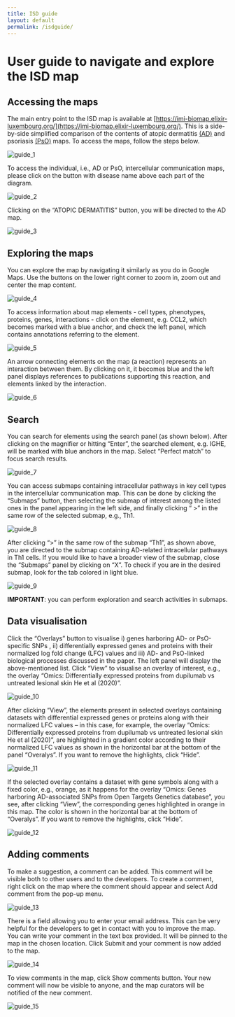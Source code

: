 ```yaml
--- 
title: ISD guide 
layout: default 
permalink: /isdguide/ 
--- 
```


# User guide to navigate and explore the ISD map  

## Accessing the maps

The main entry point to the ISD map is available at [https://imi-biomap.elixir-luxembourg.org/](https://imi-biomap.elixir-luxembourg.org/). This is a side-by-side simplified comparison of the contents of atopic dermatitis [(AD)](https://imi-biomap.elixir-luxembourg.org/minerva/index.html?id=ADmaps_10-02-25) and psoriasis [(PsO)](https://imi-biomap.elixir-luxembourg.org/minerva/index.html?id=PsOmap) maps. To access the maps, follow the steps below.



<!-- ![step1](https://github.com/user-attachments/assets/f5cab09b-faf6-4d10-a367-d3928dce6c2d) -->

![guide_1](../pages/projects/isd/images/guide_1.png)



To access the individual, i.e., AD or PsO, intercellular communication maps, please click on the button with disease name above each part of the diagram.  

 <!-- ![step2](https://github.com/user-attachments/assets/3187aaaf-da58-41f7-97dd-c51387d516e6) -->

 ![guide_2](../pages/projects/isd/images/guide_2.png)


Clicking on the “ATOPIC DERMATITIS” button, you will be directed to the AD map. 

<!-- ![step3](https://github.com/user-attachments/assets/9d284197-04e1-47b4-a53a-b3a1498a4b8b) -->

![guide_3](../pages/projects/isd/images/guide_3.png)


## Exploring the maps
You can explore the map by navigating it similarly as you do in Google Maps. Use the buttons on the lower right corner to zoom in, zoom out and center the map content.
 
<!-- ![step4](https://github.com/user-attachments/assets/cc0e362b-a196-46b6-974b-640eb1ac9e63) -->

![guide_4](../pages/projects/isd/images/guide_4.png)


To access information about map elements - cell types, phenotypes, proteins, genes, interactions - click on the element, e.g. CCL2, which becomes marked with a blue anchor, and check the left panel, which contains annotations referring to the element.

 <!-- ![step5](https://github.com/user-attachments/assets/053df113-5608-47ac-b586-32695495e260) -->

 ![guide_5](../pages/projects/isd/images/guide_5.png)


An arrow connecting elements on the map (a reaction) represents an interaction between them. By clicking on it, it becomes blue and the left panel displays references to publications supporting this reaction, and elements linked by the interaction.

 <!-- ![step6](https://github.com/user-attachments/assets/baf2be09-f6c7-4b5a-9076-63032f0b2c05) -->

 ![guide_6](../pages/projects/isd/images/guide_6.png)


## Search
You can search for elements using the search panel (as shown below). After clicking on  the magnifier or hitting “Enter”, the searched element, e.g. IGHE, will be marked with blue anchors in the map. Select “Perfect match” to focus search results.  

<!-- ![step7](https://github.com/user-attachments/assets/f838d8cd-bb85-4192-8d24-28755460ffc9) -->

![guide_7](../pages/projects/isd/images/guide_7.png)

 

You can access submaps containing intracellular pathways in key cell types in the intercellular communication map. This can be done by clicking the “Submaps” button, then selecting the submap of interest among the listed ones in the panel appearing in the left side, and finally clicking “ >” in the same row of the selected submap, e.g., Th1.	

 <!-- ![step8](https://github.com/user-attachments/assets/1ad57923-a2b3-45ae-8b97-011f89d256d2) -->

 ![guide_8](../pages/projects/isd/images/guide_8.png)


After clicking “>” in the same row of the submap “Th1”, as shown above, you are directed to the submap containing AD-related intracellular pathways in Th1 cells. If you would like to have a broader view of the submap, close the “Submaps” panel by clicking on “X”. To check if you are in the desired submap, look for the tab colored in light blue.

<!-- ![step9](https://github.com/user-attachments/assets/27168a2c-a8ca-46db-a438-485210d22e12) -->

![guide_9](../pages/projects/isd/images/guide_9.png)

 
**IMPORTANT**: you can perform exploration and search activities in submaps.

## Data visualisation

Click the “Overlays” button to visualise i) genes harboring AD- or PsO-specific SNPs , ii) differentially expressed genes and proteins with their normalized log fold change (LFC) values and iii) AD- and PsO-linked biological processes discussed in the paper. The left panel will display the above-mentioned list. Click “View” to visualise an overlay of interest, e.g., the overlay “Omics: Differentially expressed proteins from dupilumab vs untreated lesional skin He et al (2020)”.

<!-- ![step10](https://github.com/user-attachments/assets/46f2fd28-92d7-45d9-b457-837251327752) -->

![guide_10](../pages/projects/isd/images/guide_10.png)


After clicking “View”, the elements present in selected overlays containing datasets with differential expressed genes or proteins along with their normalized LFC values – in this case, for example, the overlay “Omics: Differentially expressed proteins from dupilumab vs untreated lesional skin He et al (2020)”, are highlighted in a gradient color according to their normalized LFC values as shown in the horizontal bar at the bottom of the panel “Overalys”. If you want to remove the highlights, click “Hide”.

 <!-- ![step11](https://github.com/user-attachments/assets/c95687ab-408b-4a56-8989-53f512340bf1) -->

 ![guide_11](../pages/projects/isd/images/guide_11.png)


If the selected overlay contains a dataset with gene symbols along with a fixed color, e.g., orange, as it happens for the overlay “Omics: Genes harboring AD-associated SNPs from Open Targets Genetics database”, you see, after clicking “View”, the corresponding genes highlighted in orange in this map. The color is shown in the horizontal bar at the bottom of “Overalys”. If you want to remove the highlights, click “Hide”.

<!-- ![step12](https://github.com/user-attachments/assets/02627fea-4146-4378-987c-fdbcac221df1) -->

![guide_12](../pages/projects/isd/images/guide_12.png)

## Adding comments

To make a suggestion, a comment can be added. This comment will be visible both to other users and to the developers. To create a comment, right click on the map where the comment should appear and select Add comment from the pop-up menu.

![guide_13](../pages/projects/isd/images/guide_13.png)

There is a field allowing you to enter your email address. This can be very helpful for the developers to get in contact with you to improve the map. You can write your comment in the text box provided. It will be pinned to the map in the chosen location. Click Submit and your comment is now added to the map.

![guide_14](../pages/projects/isd/images/guide_14.png)

To view comments in the map, click Show comments button. Your new comment will now be visible to anyone, and the map curators will be notified of the new comment.

![guide_15](../pages/projects/isd/images/guide_15.png)

